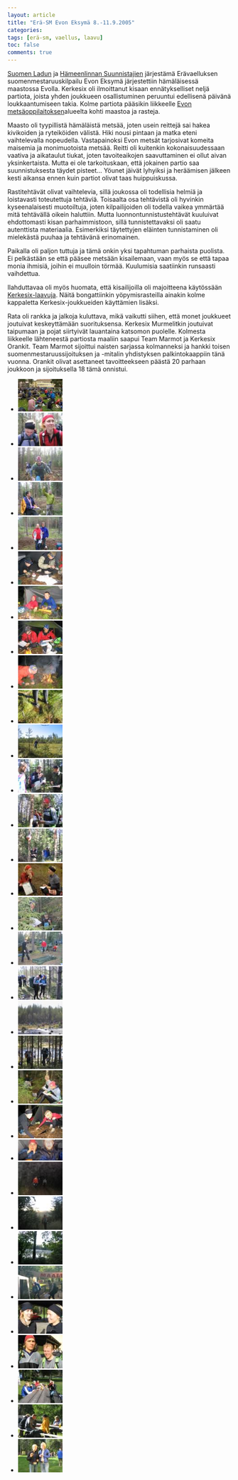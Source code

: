 ```yaml
---
layout: article
title: "Erä-SM Evon Eksymä 8.-11.9.2005"
categories:
tags: [erä-sm, vaellus, laavu]
toc: false
comments: true
---
```


[Suomen Ladun](http://www.suomenlatu.fi/) ja [Hämeenlinnan
Suunnistajien](http://www.hameenlinnansuunnistajat.fi/) järjestämä
Erävaelluksen suomenmestaruuskilpailu Evon Eksymä järjestettiin
hämäläisessä maastossa Evolla. Kerkesix oli ilmoittanut kisaan
ennätykselliset neljä partiota, joista yhden joukkueen osallistuminen
peruuntui edellisenä päivänä loukkaantumiseen takia. Kolme partiota
pääsikin liikkeelle [Evon
metsäoppilaitoksen](http://www.evo.hamk.fi/)alueelta kohti maastoa ja
rasteja.

Maasto oli tyypillistä hämäläistä metsää, joten usein reittejä sai hakea
kivikoiden ja ryteiköiden välistä. Hiki nousi pintaan ja matka eteni
vaihtelevalla nopeudella. Vastapainoksi Evon metsät tarjosivat komeita
maisemia ja monimuotoista metsää. Reitti oli kuitenkin kokonaisuudessaan
vaativa ja aikataulut tiukat, joten tavoiteaikojen saavuttaminen ei
ollut aivan yksinkertaista. Mutta ei ole tarkoituskaan, että jokainen
partio saa suunnistuksesta täydet pisteet... Yöunet jäivät lyhyiksi ja
heräämisen jälkeen kesti aikansa ennen kuin partiot olivat taas
huippuiskussa.

Rastitehtävät olivat vaihtelevia, sillä joukossa oli todellisia helmiä
ja loistavasti toteutettuja tehtäviä. Toisaalta osa tehtävistä oli
hyvinkin kyseenalaisesti muotoiltuja, joten kilpailijoiden oli todella
vaikea ymmärtää mitä tehtävällä oikein haluttiin. Mutta
luonnontunnistustehtävät kuuluivat ehdottomasti kisan parhaimmistoon,
sillä tunnistettavaksi oli saatu autenttista materiaalia. Esimerkiksi
täytettyjen eläinten tunnistaminen oli mielekästä puuhaa ja tehtävänä
erinomainen.

Paikalla oli paljon tuttuja ja tämä onkin yksi tapahtuman parhaista
puolista. Ei pelkästään se että pääsee metsään kisailemaan, vaan myös se
että tapaa monia ihmisiä, joihin ei muulloin törmää. Kuulumisia
saatiinkin runsaasti vaihdettua.

Ilahduttavaa oli myös huomata, että kisailijoilla oli majoitteena
käytössään [Kerkesix-laavuja](/kerkesix-laavu/). Näitä bongattiinkin
yöpymisrasteilla ainakin kolme kappaletta Kerkesix-joukkueiden
käyttämien lisäksi.

Rata oli rankka ja jalkoja kuluttava, mikä vaikutti siihen, että monet
joukkueet joutuivat keskeyttämään suorituksensa. Kerkesix Murmelitkin
joutuivat taipumaan ja pojat siirtyivät lauantaina katsomon puolelle.
Kolmesta liikkeelle lähteneestä partiosta maaliin saapui Team Marmot ja
Kerkesix Orankit. Team Marmot sijoittui naisten sarjassa kolmanneksi ja
hankki toisen suomenmestaruussijoituksen ja -mitalin yhdistyksen
palkintokaappiin tänä vuonna. Orankit olivat asettaneet tavoitteekseen
päästä 20 parhaan joukkoon ja sijoituksella 18 tämä onnistui.

<div class="th-grid image-gallery" markdown="1">

- [![](/images/era-sm-2005/Thumbnails/vaelluserasm2005_01.jpg)](/images/era-sm-2005/vaelluserasm2005_01.jpg)
- [![](/images/era-sm-2005/Thumbnails/vaelluserasm2005_02b.jpg)](/images/era-sm-2005/vaelluserasm2005_02b.jpg)
- [![](/images/era-sm-2005/Thumbnails/vaelluserasm2005_03b.jpg)](/images/era-sm-2005/vaelluserasm2005_03b.jpg)
- [![](/images/era-sm-2005/Thumbnails/vaelluserasm2005_03c.jpg)](/images/era-sm-2005/vaelluserasm2005_03c.jpg)
- [![](/images/era-sm-2005/Thumbnails/vaelluserasm2005_03d.jpg)](/images/era-sm-2005/vaelluserasm2005_03d.jpg)
- [![](/images/era-sm-2005/Thumbnails/vaelluserasm2005_04b.jpg)](/images/era-sm-2005/vaelluserasm2005_04b.jpg)
- [![](/images/era-sm-2005/Thumbnails/vaelluserasm2005_05b.jpg)](/images/era-sm-2005/vaelluserasm2005_05b.jpg)
- [![](/images/era-sm-2005/Thumbnails/vaelluserasm2005_06b.jpg)](/images/era-sm-2005/vaelluserasm2005_06b.jpg)
- [![](/images/era-sm-2005/Thumbnails/vaelluserasm2005_07b.jpg)](/images/era-sm-2005/vaelluserasm2005_07b.jpg)
- [![](/images/era-sm-2005/Thumbnails/vaelluserasm2005_09b.jpg)](/images/era-sm-2005/vaelluserasm2005_09b.jpg)
- [![](/images/era-sm-2005/Thumbnails/vaelluserasm2005_10b.jpg)](/images/era-sm-2005/vaelluserasm2005_10b.jpg)
- [![](/images/era-sm-2005/Thumbnails/vaelluserasm2005_11b.jpg)](/images/era-sm-2005/vaelluserasm2005_11b.jpg)
- [![](/images/era-sm-2005/Thumbnails/vaelluserasm2005_12b.jpg)](/images/era-sm-2005/vaelluserasm2005_12b.jpg)
- [![](/images/era-sm-2005/Thumbnails/vaelluserasm2005_13b.jpg)](/images/era-sm-2005/vaelluserasm2005_13b.jpg)
- [![](/images/era-sm-2005/Thumbnails/vaelluserasm2005_13c.jpg)](/images/era-sm-2005/vaelluserasm2005_13c.jpg)
- [![](/images/era-sm-2005/Thumbnails/vaelluserasm2005_13d.jpg)](/images/era-sm-2005/vaelluserasm2005_13d.jpg)
- [![](/images/era-sm-2005/Thumbnails/vaelluserasm2005_13e.jpg)](/images/era-sm-2005/vaelluserasm2005_13e.jpg)
- [![](/images/era-sm-2005/Thumbnails/vaelluserasm2005_15b.jpg)](/images/era-sm-2005/vaelluserasm2005_15b.jpg)
- [![](/images/era-sm-2005/Thumbnails/vaelluserasm2005_16b.jpg)](/images/era-sm-2005/vaelluserasm2005_16b.jpg)
- [![](/images/era-sm-2005/Thumbnails/vaelluserasm2005_17b.jpg)](/images/era-sm-2005/vaelluserasm2005_17b.jpg)
- [![](/images/era-sm-2005/Thumbnails/vaelluserasm2005_17c.jpg)](/images/era-sm-2005/vaelluserasm2005_17c.jpg)
- [![](/images/era-sm-2005/Thumbnails/vaelluserasm2005_17d.jpg)](/images/era-sm-2005/vaelluserasm2005_17d.jpg)
- [![](/images/era-sm-2005/Thumbnails/vaelluserasm2005_18a.jpg)](/images/era-sm-2005/vaelluserasm2005_18a.jpg)
- [![](/images/era-sm-2005/Thumbnails/vaelluserasm2005_18b.jpg)](/images/era-sm-2005/vaelluserasm2005_18b.jpg)
- [![](/images/era-sm-2005/Thumbnails/vaelluserasm2005_24d.jpg)](/images/era-sm-2005/vaelluserasm2005_24d.jpg)
- [![](/images/era-sm-2005/Thumbnails/vaelluserasm2005_24e.jpg)](/images/era-sm-2005/vaelluserasm2005_24e.jpg)
- [![](/images/era-sm-2005/Thumbnails/vaelluserasm2005_24f.jpg)](/images/era-sm-2005/vaelluserasm2005_24f.jpg)
- [![](/images/era-sm-2005/Thumbnails/vaelluserasm2005_25b.jpg)](/images/era-sm-2005/vaelluserasm2005_25b.jpg)
- [![](/images/era-sm-2005/Thumbnails/vaelluserasm2005_25c.jpg)](/images/era-sm-2005/vaelluserasm2005_25c.jpg)
- [![](/images/era-sm-2005/Thumbnails/vaelluserasm2005_26a.jpg)](/images/era-sm-2005/vaelluserasm2005_26a.jpg)
- [![](/images/era-sm-2005/Thumbnails/vaelluserasm2005_26b.jpg)](/images/era-sm-2005/vaelluserasm2005_26b.jpg)
- [![](/images/era-sm-2005/Thumbnails/vaelluserasm2005_27.jpg)](/images/era-sm-2005/vaelluserasm2005_27.jpg)

</div>
